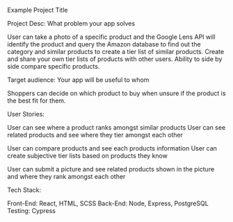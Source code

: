 ﻿Example Project Title

Project Desc: What problem your app solves

User can take a photo of a specific product and the Google Lens API will identify the product and query the Amazon database to find out the category and similar products to create a tier list of similar products. Create and share your own tier lists of products with other users. Ability to side by side compare specific products.

Target audience: Your app will be useful to whom

Shoppers can decide on which product to buy when unsure if the product is the best fit for them.

User Stories:

User can see where a product ranks amongst similar products
User can see related products and see where they tier amongst each other

User can compare products and see each products information
User can create subjective tier lists based on products they know

User can submit a picture and see related products shown in the picture and where they rank amongst each other

Tech Stack:

Front-End: React, HTML, SCSS
Back-End: Node, Express, PostgreSQL
Testing: Cypress
